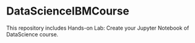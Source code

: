 # DataScienceIBMCourse
This repository includes Hands-on Lab: Create your Jupyter Notebook of DataScience course.
